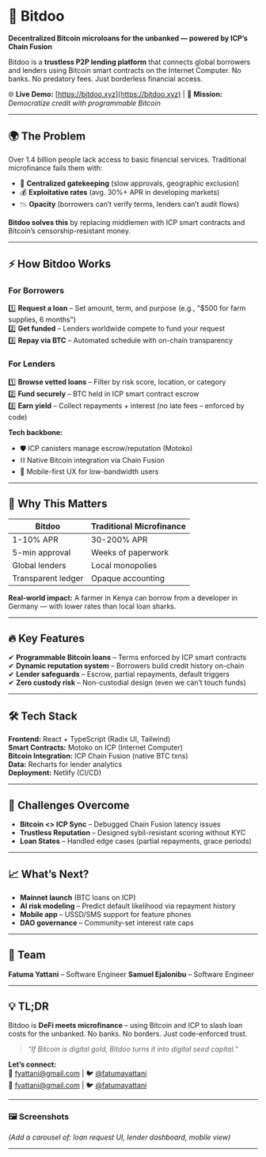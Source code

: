 # 💸 Bitdoo  
**Decentralized Bitcoin microloans for the unbanked — powered by ICP’s Chain Fusion**  

Bitdoo is a **trustless P2P lending platform** that connects global borrowers and lenders using Bitcoin smart contracts on the Internet Computer. No banks. No predatory fees. Just borderless financial access.  

🌐 **Live Demo:** [https://bitdoo.xyz](https://bitdoo.xyz) | 📌 **Mission:** *Democratize credit with programmable Bitcoin*  

---

## 🌍 The Problem  
Over 1.4 billion people lack access to basic financial services. Traditional microfinance fails them with:  
- 🏦 **Centralized gatekeeping** (slow approvals, geographic exclusion)  
- 💰 **Exploitative rates** (avg. 30%+ APR in developing markets)  
- 📉 **Opacity** (borrowers can’t verify terms, lenders can’t audit flows)  

**Bitdoo solves this** by replacing middlemen with ICP smart contracts and Bitcoin’s censorship-resistant money.  

---

## ⚡ How Bitdoo Works  
### For Borrowers  
1️⃣ **Request a loan** – Set amount, term, and purpose (e.g., "$500 for farm supplies, 6 months")  
2️⃣ **Get funded** – Lenders worldwide compete to fund your request  
3️⃣ **Repay via BTC** – Automated schedule with on-chain transparency  

### For Lenders  
1️⃣ **Browse vetted loans** – Filter by risk score, location, or category  
2️⃣ **Fund securely** – BTC held in ICP smart contract escrow  
3️⃣ **Earn yield** – Collect repayments + interest (no late fees – enforced by code)  

**Tech backbone:**  
- 🛡️ ICP canisters manage escrow/reputation (Motoko)  
- ⛓️ Native Bitcoin integration via Chain Fusion  
- 📱 Mobile-first UX for low-bandwidth users  

---

## 🚀 Why This Matters  
| Bitdoo | Traditional Microfinance |  
|--------|--------------------------|  
| 1-10% APR | 30-200% APR |  
| 5-min approval | Weeks of paperwork |  
| Global lenders | Local monopolies |  
| Transparent ledger | Opaque accounting |  

**Real-world impact:** A farmer in Kenya can borrow from a developer in Germany — with lower rates than local loan sharks.  

---

## 🔥 Key Features  
✔ **Programmable Bitcoin loans** – Terms enforced by ICP smart contracts  
✔ **Dynamic reputation system** – Borrowers build credit history on-chain  
✔ **Lender safeguards** – Escrow, partial repayments, default triggers  
✔ **Zero custody risk** – Non-custodial design (even we can’t touch funds)  

---

## 🛠️ Tech Stack  
**Frontend:** React + TypeScript (Radix UI, Tailwind)  
**Smart Contracts:** Motoko on ICP (Internet Computer)  
**Bitcoin Integration:** ICP Chain Fusion (native BTC txns)  
**Data:** Recharts for lender analytics  
**Deployment:** Netlify (CI/CD)  

---

## 🧗 Challenges Overcome  
- **Bitcoin <> ICP Sync** – Debugged Chain Fusion latency issues  
- **Trustless Reputation** – Designed sybil-resistant scoring without KYC  
- **Loan States** – Handled edge cases (partial repayments, grace periods)  

---

## 📈 What’s Next?  
- **Mainnet launch** (BTC loans on ICP)  
- **AI risk modeling** – Predict default likelihood via repayment history  
- **Mobile app** – USSD/SMS support for feature phones  
- **DAO governance** – Community-set interest rate caps  

---

## 👥 Team  
**Fatuma Yattani** – Software Engineer 
**Samuel Ejalonibu** – Software Engineer 

---

## 💡 TL;DR  
Bitdoo is **DeFi meets microfinance** – using Bitcoin and ICP to slash loan costs for the unbanked. No banks. No borders. Just code-enforced trust.  

> *“If Bitcoin is digital gold, Bitdoo turns it into digital seed capital.”*  

**Let’s connect:**  
📧 fyattani@gmail.com | 🐦 [@fatumayattani](https://twitter.com/fatumayattani)  
📧 fyattani@gmail.com | 🐦 [@fatumayattani](https://twitter.com/fatumayattani) 

--- 

### 🖼️ Screenshots  
*(Add a carousel of: loan request UI, lender dashboard, mobile view)*  

---
